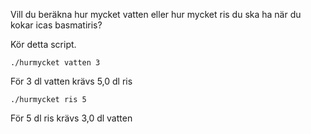 Vill du beräkna hur mycket vatten eller hur mycket ris du ska ha när du kokar icas basmatiris?

Kör detta script.

`./hurmycket vatten 3`

För 3 dl vatten krävs 5,0 dl ris

`./hurmycket ris 5`

För 5 dl ris krävs 3,0 dl vatten
